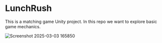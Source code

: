 # LunchRush

This is a matching game Unity project.
In this repo we want to explore basic game mechanics.

![Screenshot 2025-03-03 165850](https://github.com/user-attachments/assets/6972442b-4add-48f4-b8b6-cf2af1381486)
